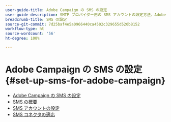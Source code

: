 ```yaml
---
user-guide-title: Adobe Campaign の SMS の設定
user-guide-description: SMTP プロバイダー用の SMS アカウントの設定方法、Adobe Campaign での SMS 処理の仕組み、設定の分析およびトラブルシューティング方法について説明します。 
breadcrumb-title: SMS の設定
source-git-commit: 7d25baf4e5a0966440ca4502c329655d520b8152
workflow-type: ht
source-wordcount: '56'
ht-degree: 100%

---
```



# Adobe Campaign の SMS の設定 {#set-up-sms-for-adobe-campaign}

+ [Adobe Campaign の SMS の設定](/help/tutorial-sms/overview.md)
+ [SMS の概要](/help/tutorial-sms/introduction-to-sms.md)
+ [SMS アカウントの設定](/help/tutorial-sms/set-up-account-for-standard-smpp-provider.md)
+ [SMS コネクタの適応](/help/tutorial-sms/adapt-sms-connector-to-smpp-provider.md)
